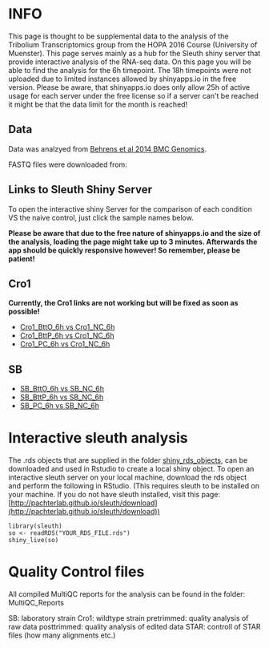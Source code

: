 
# INFO
This page is thought to be supplemental data to the analysis of the Tribolium Transcriptomics group from the HOPA 2016 Course (University of Muenster). This page serves mainly as a hub for the Sleuth shiny server that provide interactive analysis of the RNA-seq data. On this page you will be able to find the analysis for the 6h timepoint. The 18h timepoints were not uploaded due to limited instances allowed by shinyapps.io in the free version. Please be aware, that shinyapps.io does only allow 25h of active usage for each server under the free license so if a server can't be reached it might be that the data limit for the month is reached!

## Data 
Data was analzyed from [Behrens et al 2014 BMC Genomics](http://bmcgenomics.biomedcentral.com/articles/10.1186/1471-2164-15-445).

FASTQ files were downloaded from: 

## Links to Sleuth Shiny Server

To open the interactive shiny Server for the comparison of each condition  VS the naive control, just click the sample names below. 

**Please be aware that due to the free nature of shinyapps.io and the size of the analysis, loading the page might take up to 3 minutes. Afterwards the app should be quickly responsive however! So remember, please be patient!**


## Cro1
**Currently, the Cro1 links are not working but will be fixed as soon as possible!**

* [Cro1_BttO_6h vs Cro1_NC_6h]()
* [Cro1_BttP_6h vs Cro1_NC_6h](https://jonasbohn.shinyapps.io/cro1_bttp_6h/)
* [Cro1_PC_6h vs Cro1_NC_6h](https://jonasbohn.shinyapps.io/cro1_pc_6h/)


## SB
* [SB_BttO_6h vs SB_NC_6h](https://jonasbohn.shinyapps.io/sb_btto_6h/)
* [SB_BttP_6h vs SB_NC_6h](https://flowuenne.shinyapps.io/sb_bttp_6h/)
* [SB_PC_6h vs SB_NC_6h](https://jonasbohn.shinyapps.io/sb_pc_6h/)

# Interactive sleuth analysis
The .rds objects that are supplied in the folder [shiny_rds_objects](https://github.com/FloWuenne/HOPA_Course_2016_Tribolium_Transcriptomics/tree/master/shiny_rds_objects), can be downloaded and used in Rstudio to create a local shiny object. To open an interactive sleuth server on your local machine, download the rds object and perform the following in RStudio. (This requires sleuth to be installed on your machine. If you do not have sleuth installed, visit this page: [http://pachterlab.github.io/sleuth/download](http://pachterlab.github.io/sleuth/download))

    library(sleuth)
    so <- readRDS("YOUR_RDS_FILE.rds")
    shiny_live(so)

# Quality Control files

All compiled MultiQC reports for the analysis can be found in the folder: MultiQC_Reports

SB: laboratory strain
Cro1: wildtype strain
pretrimmed: quality analysis of raw data
posttrimmed: quality analysis of edited data
STAR: controll of STAR files (how many alignments etc.)
